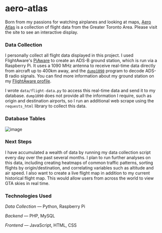 # aero-atlas
Born from my passions for watching airplanes and looking at maps, [Aero Atlas](https://aeroatlas.leisurerules.ca/) is a collection of flight data from the Greater Toronto Area. Please visit the site to see an interactive display.

### Data Collection
I personally collect all flight data displayed in this project. I used FlightAware's [PiAware](https://www.flightaware.com/adsb/piaware/build) to create an ADS-B ground station, which is run via a Raspberry Pi. It uses a 1090 MHz antenna to receive real-time data directly from aircraft up to 400km away, and the [`dump1090`](https://github.com/flightaware/dump1090/blob/master/README-json.md) program to decode ADS-B radio signals. You can find more information about my ground station on my [FlightAware profile](https://www.flightaware.com/adsb/stats/user/sclufly).

I wrote `data/flight-data.py` to access this real-time data and send it to my database. `dump1090` does not provide all the information I require, such as origin and destination airports, so I run an additional web scrape using the `requests_html` library to collect this data.

### Database Tables
![image](https://github.com/sclufly/aero-atlas/assets/104785391/30be63a7-2bc7-4d5c-a476-3b1f291a4d4e)


### Next Steps
I have accumulated a wealth of data by running my data collection script every day over the past several months. I plan to run further analyses on this data, including creating heatmaps of common traffic patterns, sorting flights by origin/destination, and correlating variables such as altitude and air speed. I also want to create a live flight map in addition to my current historical flight map. This would allow users from across the world to view GTA skies in real time.

### Technologies Used
_Data Collection —_ Python, Raspberry Pi

_Backend —_ PHP, MySQL

_Frontend —_ JavaScript, HTML, CSS
